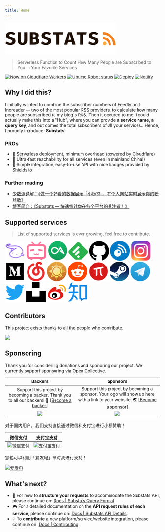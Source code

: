 ```yaml
---
title: Home
---
```


<img src="./assets/substats.svg" alt="substats-logo" width="360px" height="auto" >

> Serverless Function to Count How Many People are Subscribed to You in Your Favorite Services

[![Now on Cloudflare Workers](https://img.shields.io/badge/Now%20on-Cloudflare%20Workers-f38020?logo=cloudflare&logoColor=f38020)](https://api.spencerwoo.com/substats/)
[![Uptime Robot status](https://img.shields.io/uptimerobot/status/m784533782-966fa87a7f1afd93c9cc4e51?label=Status&color=00B0D8&logo=probot&logoColor=white)](https://stats.uptimerobot.com/92yjVTmk63/784533782)
[![Deploy](https://github.com/spencerwooo/Substats/workflows/Deploy/badge.svg)](https://github.com/spencerwooo/Substats/actions?query=workflow%3ADeploy)
[![Netlify](https://img.shields.io/netlify/34dba5ee-8e3f-4c0d-bc4e-1023f4a1c2ae?color=01ad9f&label=Docs&logo=netlify)](https://substats.spencerwoo.com/)

## Why I did this?

I initially wanted to combine the subscriber numbers of Feedly and Inoreader — two of the most popular RSS providers, to calculate how many people are subscribed to my blog's RSS. Then it occured to me: I could actually make this into a "Hub", where you can provide **a service name, a query key**, and out comes the total subscribers of all your services...Hence, I proudly introduce: **Substats**!

### PROs

- 🧊 Serverless deployment, minimum overhead (powered by Cloudflare)
- 🚀 Ultra-fast reachablility for all services (even in mainland China!)
- 🎈 Simple integration, easy-to-use API with nice badges provided by [Shields.io](https://shields.io/)

### Further reading

- [少数派详解：《做一个好看的数据展示「小标签」，在个人网站实时展示你的粉丝数》](https://sspai.com/post/59593)
- [博客简介：《Substats — 快速统计你在各个平台的关注者！》](https://blog.spencerwoo.com/2020/03/substats/)

## Supported services <Badge text="new" />

> List of supported services is ever growing, feel free to contribute.

<a href="/api"><img src="./assets/logo_afdian.png" alt="afdian" width="auto" height="64px"/></a>
<a href="/api"><img src="./assets/logo_bilibili.png" alt="bilibili" width="auto" height="64px"/></a>
<a href="/api"><img src="./assets/logo_coolapk.png" alt="coolapk" width="auto" height="64px"/></a>
<a href="/api"><img src="./assets/logo_feedly.png" alt="feedly" width="auto" height="64px"/></a>
<a href="/api"><img src="./assets/logo_github.png" alt="github" width="auto" height="64px"/></a>
<a href="/api"><img src="./assets/logo_inoreader.png" alt="inoreader" width="auto" height="64px"/></a>
<a href="/api"><img src="./assets/logo_ins.png" alt="instagram" width="auto" height="64px"/></a>
<a href="/api"><img src="./assets/logo_medium.png" alt="medium" width="auto" height="64px"/></a>
<a href="/api"><img src="./assets/logo_neteasemusic.png" alt="neteaseMusic" width="auto" height="64px"/></a>
<a href="/api"><img src="./assets/logo_newsblur.png" alt="newsblur" width="auto" height="64px"/></a>
<a href="/api"><img src="./assets/logo_reddit.png" alt="reddit" width="auto" height="64px"/></a>
<a href="/api"><img src="./assets/logo_sspai.png" alt="sspai" width="auto" height="64px"/></a>
<a href="/api"><img src="./assets/logo_steam.png" alt="steam" width="auto" height="64px"/></a>
<a href="/api"><img src="./assets/logo_tg.png" alt="telegram" width="auto" height="64px"/></a>
<a href="/api"><img src="./assets/logo_twitter.png" alt="twitter" width="auto" height="64px"/></a>
<a href="/api"><img src="./assets/logo_unsplash.png" alt="unsplash" width="auto" height="64px"/></a>
<a href="/api"><img src="./assets/logo_weibo.png" alt="weibo" width="auto" height="64px"/></a>
<a href="/api"><img src="./assets/logo_zhihu.png" alt="zhihu" width="auto" height="64px"/></a>

## Contributors

This project exists thanks to all the people who contribute.

<a href="https://github.com/spencerwooo/Substats/graphs/contributors"><img src="https://opencollective.com/substats/contributors.svg" /></a>

## Sponsoring

Thank you for considering donations and sponoring our project. We currently support sponsoring via Open Collective.

|                                                                          Backers                                                                           |                                                                                 Sponsors                                                                                  |
| :--------------------------------------------------------------------------------------------------------------------------------------------------------: | :-----------------------------------------------------------------------------------------------------------------------------------------------------------------------: |
|        Support this project by becoming a backer. Thank you to all our backers! 🙏 [[Become a backer](https://opencollective.com/substats#backer)]         | Support this project by becoming a sponsor. Your logo will show up here with a link to your website. 🌏 [[Become a sponsor](https://opencollective.com/substats#sponsor)] |
| <a href="https://opencollective.com/substats#backers" target="_blank"><img src="https://opencollective.com/substats/tiers/backer.svg?avatarHeight=50"></a> |   <a href="https://opencollective.com/substats/sponsor/0/website" target="_blank"><img src="https://opencollective.com/substats/tiers/sponsor.svg?avatarHeight=50"></a>   |

对于国内用户，我们支持直接通过微信和支付宝进行小额赞助！

|                                         微信支付                                         |                                          支付宝支付                                          |
| :--------------------------------------------------------------------------------------: | :------------------------------------------------------------------------------------------: |
| <img src="https://i.loli.net/2018/03/13/5aa7ae214b63f.jpg" alt="微信支付" width="200px"> | <img src="https://i.loli.net/2020/03/26/f2GT6StAchgqea4.png" alt="支付宝支付" width="200px"> |

您也可以利用「爱发电」来对我进行支持！

[![爱发电](https://img.shields.io/badge/%E7%88%B1%E5%8F%91%E7%94%B5-@SpencerWoo-946ce6?labelColor=24292e&style=for-the-badge)](https://afdian.net/@spencerwoo)

## What's next?

- 📖 For how to **structure your requests** to accommodate the Substats API, please continue on: [Docs | Substats Query Format](/query.md).
- 🎮 For a detailed documentation on the **API request rules of each service**, please continue on: [Docs | Substats API Details](/api.md).
- 💡 To **contribute** a new platform/service/website integration, please continue on: [Docs | Contributing](/dev/).
